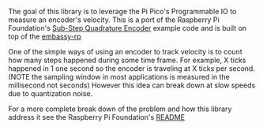The goal of this library is to leverage the Pi Pico's Programmable IO to measure an encoder's velocity.
This is a port of the Raspberry Pi Foundation's [Sub-Step Quadrature Encoder](https://github.com/raspberrypi/pico-examples/tree/master/pio/quadrature_encoder_substep) example code and is built on top of the [embassy-rp](https://github.com/embassy-rs/embassy/tree/main/embassy-rp)

One of the simple ways of using an encoder to track velocity is to count how many steps happened during some time frame. 
For example, X ticks happened in 1 one second so the encoder is traveling at X ticks per second. 
(NOTE the sampling window in most applications is measured in the millisecond not seconds)
However this idea can break down at slow speeds due to quantization noise. 

For a more complete break down of the problem and how this library address it see the Raspberry Pi Foundation's [README](https://github.com/raspberrypi/pico-examples/tree/master/pio/quadrature_encoder_substep)
